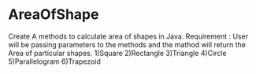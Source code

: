 # AreaOfShape
Create A methods to calculate area of shapes in Java.  Requirement :  User will be passing parameters to the methods and the mathod will return the Area of particular shapes.  1)Square 2)Rectangle 3)Triangle 4)Circle 5)Parallelogram 6)Trapezoid
